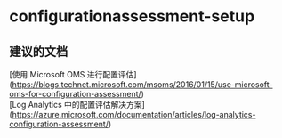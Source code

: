 
<properties
    pageTitle="configurationassessment-setup"
    description="与配置评估设置相关的问题"
    service="microsoft.operationalinsights"
    resource="operationalinsightsaccounts"
    authors="adoylemsft"
    displayorder=""
    selfHelpType="generic"
    supportTopicIds="32536663"
    resourceTags=""
    productPesIds="15725"
    cloudEnvironments="public, Blackforest, Fairfax"
/>


# configurationassessment-setup


## **建议的文档**
[使用 Microsoft OMS 进行配置评估] (https://blogs.technet.microsoft.com/msoms/2016/01/15/use-microsoft-oms-for-configuration-assessment/) <br>
[Log Analytics 中的配置评估解决方案] (https://azure.microsoft.com/documentation/articles/log-analytics-configuration-assessment/)


<!--HONumber=Oct16_HO5-->


